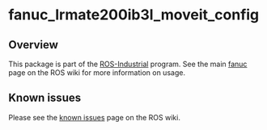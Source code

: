 # fanuc_lrmate200ib3l_moveit_config

## Overview

This package is part of the [ROS-Industrial][] program. See the main
[fanuc][] page on the ROS wiki for more information on usage.

## Known issues

Please see the [known issues][] page on the ROS wiki.



[ROS-Industrial]: http://wiki.ros.org/Industrial
[fanuc]: http://wiki.ros.org/fanuc
[known issues]: http://wiki.ros.org/fanuc/indigo/known_issues
